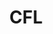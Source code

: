 ---
title: CFL
crosslinks:
- CFLStreams
- onguardforthee
- nfl
- VictoriaBC
- minnesotavikings
- halifax
- gamedev
- tfc
- AskReddit
- Pay_Respects
- CanadianPL
---